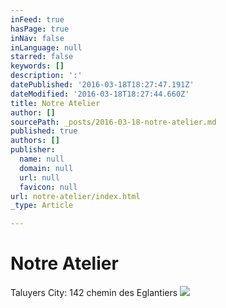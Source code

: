 ```yaml
---
inFeed: true
hasPage: true
inNav: false
inLanguage: null
starred: false
keywords: []
description: ':'
datePublished: '2016-03-18T18:27:47.191Z'
dateModified: '2016-03-18T18:27:44.660Z'
title: Notre Atelier
author: []
sourcePath: _posts/2016-03-18-notre-atelier.md
published: true
authors: []
publisher:
  name: null
  domain: null
  url: null
  favicon: null
url: notre-atelier/index.html
_type: Article

---
```

# Notre Atelier

Taluyers City: 142 chemin des Eglantiers
![](https://s3-us-west-2.amazonaws.com/the-grid-img/p/7871595f6317e93c4a1b95429b8fcdc5650f8631.jpg)